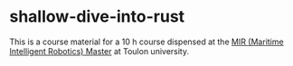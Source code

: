 # shallow-dive-into-rust

This is a course material for a 10 h course dispensed at the [MIR (Maritime Intelligent Robotics) Master](https://www.master-mir.eu/programme/) at Toulon university.

